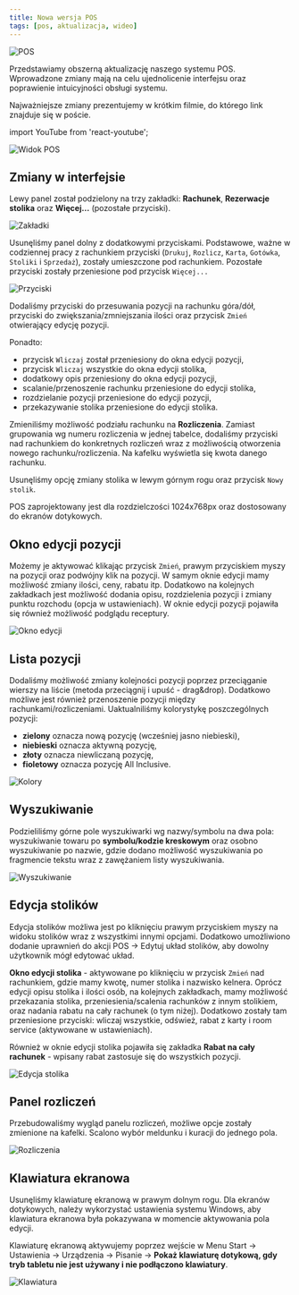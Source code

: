 ```yaml
---
title: Nowa wersja POS
tags: [pos, aktualizacja, wideo]
---
```


![POS](/img/PH-POS/pos-logowanie.png)

Przedstawiamy obszerną aktualizację naszego systemu POS. Wprowadzone zmiany mają na celu ujednolicenie interfejsu oraz poprawienie intuicyjności obsługi systemu.

Najważniejsze zmiany prezentujemy w krótkim filmie, do którego link znajduje się w poście.

<!--truncate-->

import YouTube from 'react-youtube';

<YouTube videoId="h3wFlklW9jI" />

![Widok POS](/img/blog/2021-10-05-Nowa-wersja-POS/PH-POS.png)

## Zmiany w interfejsie

Lewy panel został podzielony na trzy zakładki: **Rachunek**, **Rezerwacje stolika** oraz **Więcej…** (pozostałe przyciski).

![Zakładki](/img/blog/2021-10-05-Nowa-wersja-POS/PH-Zakladki.png)

Usunęliśmy panel dolny z dodatkowymi przyciskami. Podstawowe, ważne w codziennej pracy z rachunkiem przyciski (`Drukuj`, `Rozlicz`, `Karta`, `Gotówka`, `Stoliki` i `Sprzedaż`), zostały umieszczone pod rachunkiem. Pozostałe przyciski zostały przeniesione pod przycisk `Więcej...`

![Przyciski](/img/blog/2021-10-05-Nowa-wersja-POS/PH-Przyciski.png)

Dodaliśmy przyciski do przesuwania pozycji na rachunku góra/dół, przyciski do zwiększania/zmniejszania ilości oraz przycisk `Zmień` otwierający edycję pozycji.

Ponadto:

- przycisk `Wliczaj` został przeniesiony do okna edycji pozycji,
- przycisk `Wliczaj` wszystkie do okna edycji stolika,
- dodatkowy opis przeniesiony do okna edycji pozycji,
- scalanie/przenoszenie rachunku przeniesione do edycji stolika,
- rozdzielanie pozycji przeniesione do edycji pozycji,
- przekazywanie stolika przeniesione do edycji stolika.

Zmieniliśmy możliwość podziału rachunku na **Rozliczenia**. Zamiast grupowania wg numeru rozliczenia w jednej tabelce, dodaliśmy przyciski nad rachunkiem do konkretnych rozliczeń wraz z możliwością otworzenia nowego rachunku/rozliczenia. Na kafelku wyświetla się kwota danego rachunku.

Usunęliśmy opcję zmiany stolika w lewym górnym rogu oraz przycisk `Nowy stolik`.

POS zaprojektowany jest dla rozdzielczości 1024x768px oraz dostosowany do ekranów dotykowych.

## Okno edycji pozycji

Możemy je aktywować klikając przycisk `Zmień`, prawym przyciskiem myszy na pozycji oraz podwójny klik na pozycji. W samym oknie edycji mamy możliwość zmiany ilości, ceny, rabatu itp. Dodatkowo na kolejnych zakładkach jest możliwość dodania opisu, rozdzielenia pozycji i zmiany punktu rozchodu (opcja w ustawieniach). W oknie edycji pozycji pojawiła się również możliwość podglądu receptury.

![Okno edycji](/img/blog/2021-10-05-Nowa-wersja-POS/PH-Okno-edycji.png)

## Lista pozycji

Dodaliśmy możliwość zmiany kolejności pozycji poprzez przeciąganie wierszy na liście (metoda przeciągnij i upuść - drag&drop). Dodatkowo możliwe jest również przenoszenie pozycji między rachunkami/rozliczeniami. Uaktualniliśmy kolorystykę poszczególnych pozycji:

- **zielony** oznacza nową pozycję (wcześniej jasno niebieski), 
- **niebieski** oznacza aktywną pozycję, 
- **złoty** oznacza niewliczaną pozycję, 
- **fioletowy** oznacza pozycję All Inclusive.

![Kolory](/img/blog/2021-10-05-Nowa-wersja-POS/PH-Kolory.png)

## Wyszukiwanie

Podzieliliśmy górne pole wyszukiwarki wg nazwy/symbolu na dwa pola: wyszukiwanie towaru po **symbolu/kodzie kreskowym** oraz osobno wyszukiwanie po nazwie, gdzie dodano możliwość wyszukiwania po fragmencie tekstu wraz z zawężaniem listy wyszukiwania.

![Wyszukiwanie](/img/blog/2021-10-05-Nowa-wersja-POS/PH-Wyszukiwarka.png)

## Edycja stolików

Edycja stolików możliwa jest po kliknięciu prawym przyciskiem myszy na widoku stolików wraz z wszystkimi innymi opcjami. Dodatkowo umożliwiono dodanie uprawnień do akcji POS → Edytuj układ stolików, aby dowolny użytkownik mógł edytować układ.

**Okno edycji stolika** - aktywowane po kliknięciu w przycisk `Zmień` nad rachunkiem, gdzie mamy kwotę, numer stolika i nazwisko kelnera. Oprócz edycji opisu stolika i ilości osób, na kolejnych zakładkach, mamy możliwość przekazania stolika, przeniesienia/scalenia rachunków z innym stolikiem, oraz nadania rabatu na cały rachunek (o tym niżej). Dodatkowo zostały tam przeniesione przyciski: wliczaj wszystkie, odśwież, rabat z karty i room service (aktywowane w ustawieniach).

Również w oknie edycji stolika pojawiła się zakładka **Rabat na cały rachunek** - wpisany rabat zastosuje się do wszystkich pozycji.

![Edycja stolika](/img/blog/2021-10-05-Nowa-wersja-POS/PH-Okno-edycji-stolika.png)

## Panel rozliczeń

Przebudowaliśmy wygląd panelu rozliczeń, możliwe opcje zostały zmienione na kafelki. Scalono wybór meldunku i kuracji do jednego pola.

![Rozliczenia](/img/blog/2021-10-05-Nowa-wersja-POS/PH-Rozliczenia.png)

## Klawiatura ekranowa

Usunęliśmy klawiaturę ekranową w prawym dolnym rogu. Dla ekranów dotykowych, należy wykorzystać ustawienia systemu Windows, aby klawiatura ekranowa była pokazywana w momencie aktywowania pola edycji.

Klawiaturę ekranową aktywujemy poprzez wejście w Menu Start -> Ustawienia -> Urządzenia -> Pisanie -> **Pokaż klawiaturę dotykową, gdy tryb tabletu nie jest używany i nie podłączono klawiatury**.

![Klawiatura](/img/blog/2021-10-05-Nowa-wersja-POS/PH-Klawiatura.gif)